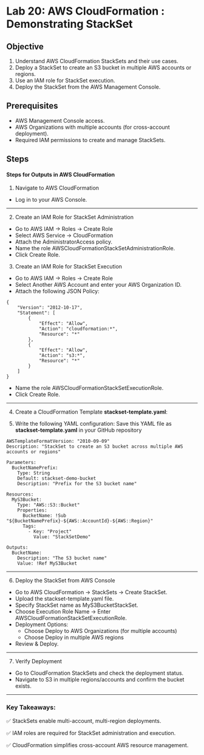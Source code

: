 # Lab 20: AWS CloudFormation : Demonstrating StackSet
## Objective

1. Understand AWS CloudFormation StackSets and their use cases.
2. Deploy a StackSet to create an S3 bucket in multiple AWS accounts or regions.
3. Use an IAM role for StackSet execution.
4. Deploy the StackSet from the AWS Management Console.


## Prerequisites
- AWS Management Console access.
- AWS Organizations with multiple accounts (for cross-account deployment).
- Required IAM permissions to create and manage StackSets.

## Steps

#### Steps for Outputs in AWS CloudFormation
1. Navigate to AWS CloudFormation

- Log in to your AWS Console.
---

2. Create an IAM Role for StackSet Administration

- Go to AWS IAM → Roles → Create Role
- Select AWS Service → CloudFormation
- Attach the AdministratorAccess policy.
- Name the role AWSCloudFormationStackSetAdministrationRole.
- Click Create Role.

3. Create an IAM Role for StackSet Execution
  - Go to AWS IAM → Roles → Create Role
  - Select Another AWS Account and enter your AWS Organization ID.
  - Attach the following JSON Policy:
```
{
    "Version": "2012-10-17",
    "Statement": [
        {
            "Effect": "Allow",
            "Action": "cloudformation:*",
            "Resource": "*"
        },
        {
            "Effect": "Allow",
            "Action": "s3:*",
            "Resource": "*"
        }
    ]
}

```
- Name the role AWSCloudFormationStackSetExecutionRole.
- Click Create Role.
---

4. Create a CloudFormation Template **stackset-template.yaml**:

5. Write the following YAML configuration:
Save this YAML file as **stackset-template.yaml** in your GitHub repository
```
AWSTemplateFormatVersion: "2010-09-09"
Description: "StackSet to create an S3 bucket across multiple AWS accounts or regions"

Parameters:
  BucketNamePrefix:
    Type: String
    Default: stackset-demo-bucket
    Description: "Prefix for the S3 bucket name"

Resources:
  MyS3Bucket:
    Type: "AWS::S3::Bucket"
    Properties:
      BucketName: !Sub "${BucketNamePrefix}-${AWS::AccountId}-${AWS::Region}"
      Tags:
        - Key: "Project"
          Value: "StackSetDemo"

Outputs:
  BucketName:
    Description: "The S3 bucket name"
    Value: !Ref MyS3Bucket
```  
---
6. Deploy the StackSet from AWS Console
- Go to AWS CloudFormation → StackSets → Create StackSet.
- Upload the stackset-template.yaml file.
- Specify StackSet name as MyS3BucketStackSet.
- Choose Execution Role Name → Enter AWSCloudFormationStackSetExecutionRole.
- Deployment Options:
  - Choose Deploy to AWS Organizations (for multiple accounts)
  - Choose Deploy in multiple AWS regions
- Review & Deploy.
---
7. Verify Deployment
- Go to CloudFormation StackSets and check the deployment status.
- Navigate to S3 in multiple regions/accounts and confirm the bucket exists.
---
### Key Takeaways:

✅ StackSets enable multi-account, multi-region deployments.

✅ IAM roles are required for StackSet administration and execution.

✅ CloudFormation simplifies cross-account AWS resource management.
